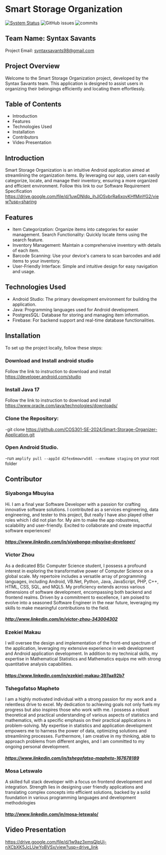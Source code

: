 # Smart Storage Organization
[![System Status](https://api.pingpong.one/widget/dot/sp_c00753e7c20f49ceb4e398783439fb67)](https://m1bavqqu90.pingpong.host/)
![GitHub issues](https://img.shields.io/github/issues/COS301-SE-2024/Smart-Storage-Organizer-Application)
![commits](https://badgen.net/github/commits/COS301-SE-2024/Smart-Storage-Organizer-Application/main)

## Team Name: Syntax Savants
Project Email: syntaxsavants98@gmail.com

## Project Overview
Welcome to the Smart Storage Organization project, developed by the Syntax Savants team. This application is designed to assist users in organizing their belongings efficiently and locating them effortlessly. 

## Table of Contents
- Introduction
- Features
- Technologies Used
- Installation
- Contributors
- Video Presentation

## Introduction
Smart Storage Organization is an intuitive Android application aimed at streamlining the organization items. By leveraging our app, users can easily categorize, locate, and manage their inventory, ensuring a more organized and efficient environment.
Follow this link to our Software Requirement Specification https://drive.google.com/file/d/1uwDNIdp_jhJlOSvbrRa6xovKHfMinYG2/view?usp=sharing


## Features
- Item Categorization: Organize items into categories for easier management.
Search Functionality: Quickly locate items using the search feature.
- Inventory Management: Maintain a comprehensive inventory with details of each item.
- Barcode Scanning: Use your device's camera to scan barcodes and add items to your inventory.
- User-Friendly Interface: Simple and intuitive design for easy navigation and usage.

## Technologies Used
- Android Studio: The primary development environment for building the application.
- Java: Programming languages used for Android development.
- PostgresSQL: Database for storing and managing item information.
- Firebase: For backend support and real-time database functionalities.


## Installation
To set up the project locally, follow these steps:

### Download and Install android studio
Follow the link to instruction to download and install https://developer.android.com/studio

### Install Java 17
Follow the link to instruction to download and install https://www.oracle.com/java/technologies/downloads/

### Clone the Repository:

-git clone https://github.com/COS301-SE-2024/Smart-Storage-Organizer-Application.git

### Open Android Studio.

-run `amplify pull --appId d2fex6mowrw58l --envName staging` on your root folder


## Contributor

### Siyabonga Mbuyisa
Hi. I am a final year Software Developer with a passion for crafting innovative software solutions. I contributed as a services engineering, data engineering, and tester to this project, But really I have also played other roles which I did not plan for. My aim to make the app robustness, scalability and user-friendly. 
Excited to collaborate and create impactful software experiences!
##### https://www.linkedin.com/in/siyabonga-mbuyisa-developer/

### Victor Zhou
As a dedicated BSc Computer Science student, I possess a profound interest in exploring the transformative power of Computer Science on a global scale. My repertoire includes a versatile array of programming languages, including Android, VB.Net, Python, Java, JavaScript, PHP, C++, HTML, CSS, SQL, and MQL5. My proficiency extends across various dimensions of software development, encompassing both backend and frontend realms. Driven by a commitment to excellence, I am poised to evolve into a seasoned Software Engineer in the near future, leveraging my skills to make meaningful contributions to the field.
##### http://www.linkedin.com/in/victor-zhou-343004302

### Ezekiel Makau
I will oversee the design and implementation of the front-end spectrum of the application, leveraging my extensive experience in web development and Android application development. In addition to my technical skills, my expertise in Mathematical Statistics and Mathematics equips me with strong quantitative analysis capabilities.
#### https://www.linkedin.com/in/ezekiel-makau-397aa92b7


### Tshegofatso Mapheto
I am a highly motivated individual with a strong passion for my work and a relentless drive to excel. My dedication to achieving goals not only fuels my progress but also inspires those who work with me. I possess a robust theoretical and practical understanding of various aspects of statistics and mathematics, with a specific emphasis on their practical applications in problem-solving. My expertise in statistics and application development empowers me to harness the power of data, optimizing solutions and streamlining processes. Furthermore, I am creative in my thinking, able to approach problems from different angles, and I am committed to my ongoing personal development.
##### https://www.linkedin.com/in/tshegofatso-mapheto-167678189


### Mosa Letswalo
A skilled full stack developer with a focus on frontend
development and integration. Strength lies in designing user friendly applications and translating complex concepts into efficient solutions, backed by a solid foundation in various
programming languages and development methodologies
#### http://www.linkedin.com/in/mosa-letswalo/

## Video Presentation
https://drive.google.com/file/d/1w9az3xmsQlpUj-nXCbXK5JcLUwYoBVSx/view?usp=drive_link

